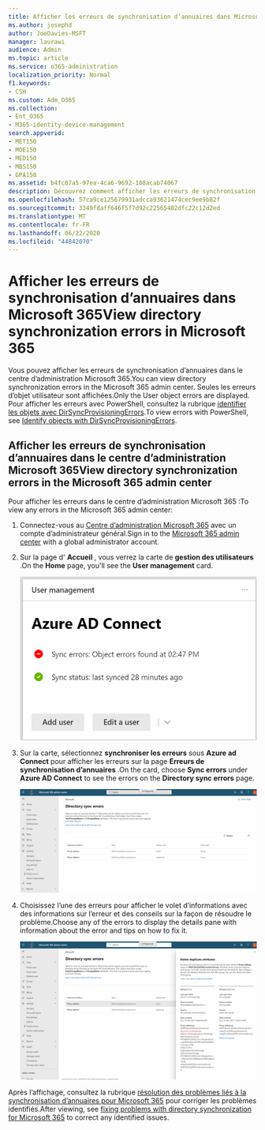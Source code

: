 ```yaml
---
title: Afficher les erreurs de synchronisation d’annuaires dans Microsoft 365
ms.author: josephd
author: JoeDavies-MSFT
manager: laurawi
audience: Admin
ms.topic: article
ms.service: o365-administration
localization_priority: Normal
f1.keywords:
- CSH
ms.custom: Adm_O365
ms.collection:
- Ent_O365
- M365-identity-device-management
search.appverid:
- MET150
- MOE150
- MED150
- MBS150
- GPA150
ms.assetid: b4fc07a5-97ea-4ca6-9692-108acab74067
description: Découvrez comment afficher les erreurs de synchronisation d’annuaires dans le centre d’administration Microsoft 365.
ms.openlocfilehash: 57ca9ce125679931adcca93621474cec9ee9b82f
ms.sourcegitcommit: 3349fdaff646f5f7d92c22565402dfc22c12d2ed
ms.translationtype: MT
ms.contentlocale: fr-FR
ms.lasthandoff: 06/22/2020
ms.locfileid: "44842070"
---
```

# <a name="view-directory-synchronization-errors-in-microsoft-365"></a><span data-ttu-id="db55c-103">Afficher les erreurs de synchronisation d’annuaires dans Microsoft 365</span><span class="sxs-lookup"><span data-stu-id="db55c-103">View directory synchronization errors in Microsoft 365</span></span>

<span data-ttu-id="db55c-104">Vous pouvez afficher les erreurs de synchronisation d’annuaires dans le centre d’administration Microsoft 365.</span><span class="sxs-lookup"><span data-stu-id="db55c-104">You can view directory synchronization errors in the Microsoft 365 admin center.</span></span> <span data-ttu-id="db55c-105">Seules les erreurs d’objet utilisateur sont affichées.</span><span class="sxs-lookup"><span data-stu-id="db55c-105">Only the User object errors are displayed.</span></span> <span data-ttu-id="db55c-106">Pour afficher les erreurs avec PowerShell, consultez la rubrique [identifier les objets avec DirSyncProvisioningErrors](https://docs.microsoft.com/azure/active-directory/hybrid/how-to-connect-syncservice-duplicate-attribute-resiliency).</span><span class="sxs-lookup"><span data-stu-id="db55c-106">To view errors with PowerShell, see [Identify objects with DirSyncProvisioningErrors](https://docs.microsoft.com/azure/active-directory/hybrid/how-to-connect-syncservice-duplicate-attribute-resiliency).</span></span>

## <a name="view-directory-synchronization-errors-in-the-microsoft-365-admin-center"></a><span data-ttu-id="db55c-107">Afficher les erreurs de synchronisation d’annuaires dans le centre d’administration Microsoft 365</span><span class="sxs-lookup"><span data-stu-id="db55c-107">View directory synchronization errors in the Microsoft 365 admin center</span></span>

<span data-ttu-id="db55c-108">Pour afficher les erreurs dans le centre d’administration Microsoft 365 :</span><span class="sxs-lookup"><span data-stu-id="db55c-108">To view any errors in the Microsoft 365 admin center:</span></span>
  
1. <span data-ttu-id="db55c-109">Connectez-vous au [Centre d’administration Microsoft 365](https://admin.microsoft.com) avec un compte d’administrateur général.</span><span class="sxs-lookup"><span data-stu-id="db55c-109">Sign in to the [Microsoft 365 admin center](https://admin.microsoft.com) with a global administrator account.</span></span> 
    
2. <span data-ttu-id="db55c-110">Sur la page d' **Accueil** , vous verrez la carte de **gestion des utilisateurs** .</span><span class="sxs-lookup"><span data-stu-id="db55c-110">On the **Home** page, you'll see the **User management** card.</span></span> 
    
    ![Carte de gestion des utilisateurs dans le centre d’administration Microsoft 365](media/060006e9-de61-49d5-8979-e77cda198e71.png)
  
3. <span data-ttu-id="db55c-112">Sur la carte, sélectionnez **synchroniser les erreurs** sous **Azure ad Connect** pour afficher les erreurs sur la page **Erreurs de synchronisation d’annuaires** .</span><span class="sxs-lookup"><span data-stu-id="db55c-112">On the card, choose **Sync errors** under **Azure AD Connect** to see the errors on the **Directory sync errors** page.</span></span>   
    
    ![Exemple de page d’erreurs de synchronisation d’annuaires](media/882094a3-80d3-4aae-b90b-78b27047974c.png)

4. <span data-ttu-id="db55c-114">Choisissez l’une des erreurs pour afficher le volet d’informations avec des informations sur l’erreur et des conseils sur la façon de résoudre le problème.</span><span class="sxs-lookup"><span data-stu-id="db55c-114">Choose any of the errors to display the details pane with information about the error and tips on how to fix it.</span></span>

   ![Exemple de détails d’une erreur de synchronisation d’annuaires](media/a6e302d4-6be7-4e3a-b4b5-81c5a2c02952.png)
  
<span data-ttu-id="db55c-116">Après l’affichage, consultez la rubrique [résolution des problèmes liés à la synchronisation d’annuaires pour Microsoft 365](fix-problems-with-directory-synchronization.md) pour corriger les problèmes identifiés.</span><span class="sxs-lookup"><span data-stu-id="db55c-116">After viewing, see [fixing problems with directory synchronization for Microsoft 365](fix-problems-with-directory-synchronization.md) to correct any identified issues.</span></span>

